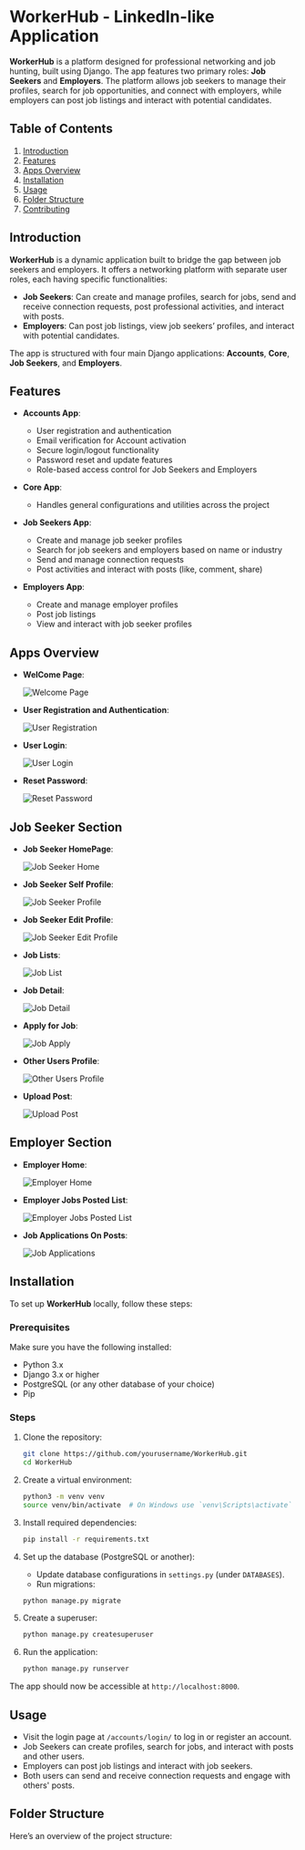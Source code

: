 # WorkerHub - LinkedIn-like Application

**WorkerHub** is a platform designed for professional networking and job hunting, built using Django. The app features two primary roles: **Job Seekers** and **Employers**. The platform allows job seekers to manage their profiles, search for job opportunities, and connect with employers, while employers can post job listings and interact with potential candidates.

## Table of Contents

1. [Introduction](#introduction)
2. [Features](#features)
3. [Apps Overview](#apps-overview)
4. [Installation](#installation)
5. [Usage](#usage)
6. [Folder Structure](#folder-structure)
7. [Contributing](#contributing)


## Introduction

**WorkerHub** is a dynamic application built to bridge the gap between job seekers and employers. It offers a networking platform with separate user roles, each having specific functionalities:
- **Job Seekers**: Can create and manage profiles, search for jobs, send and receive connection requests, post professional activities, and interact with posts.
- **Employers**: Can post job listings, view job seekers’ profiles, and interact with potential candidates.

The app is structured with four main Django applications: **Accounts**, **Core**, **Job Seekers**, and **Employers**.

## Features

- **Accounts App**:
  - User registration and authentication
  - Email verification for Account activation
  - Secure login/logout functionality
  - Password reset and update features
  - Role-based access control for Job Seekers and Employers

- **Core App**:
  - Handles general configurations and utilities across the project

- **Job Seekers App**:
  - Create and manage job seeker profiles
  - Search for job seekers and employers based on name or industry
  - Send and manage connection requests
  - Post activities and interact with posts (like, comment, share)

- **Employers App**:
  - Create and manage employer profiles
  - Post job listings
  - View and interact with job seeker profiles

## Apps Overview


- **WelCome Page**:
  
  ![Welcome Page](ApplicationScreens/WelcomePage.png "WelCome Screen")



- **User Registration and Authentication**:
  
  ![User Registration](ApplicationScreens/RegisterPage.png "User Registration Screen")



- **User Login**:
  
  ![User Login](ApplicationScreens/LoginPage.png "User Login Screen")


- **Reset Password**:
  
  ![Reset Password](ApplicationScreens/ResetPassword.png "Reset Password Screen")

## Job Seeker Section 

  - **Job Seeker HomePage**:
    
    ![Job Seeker Home](ApplicationScreens/JobSeekersHomepage.png "JobSeeker Home Screen")


  - **Job Seeker Self Profile**:
    
      ![Job Seeker Profile](ApplicationScreens/JobSeekerSelfProfilePage.png "JobSeeker Profile Screen")


   - **Job Seeker Edit Profile**:
    
      ![Job Seeker Edit Profile](ApplicationScreens/JobSeekerProfileEditPage.png "JobSeeker Edit Profile Screen")


  - **Job Lists**:
    
      ![Job List](ApplicationScreens/JobSeekerJobListPage.png "Job list Screen")



  - **Job Detail**:
    
      ![Job Detail](ApplicationScreens/JobSeekerJobApplyPage.png "Job Details Screen")


  - **Apply for Job**:
    
      ![Job Apply](ApplicationScreens/JobSeekerResumeSubmitPage.png "Job Apply Screen")



  - **Other Users Profile**:
    
      ![Other Users Profile](ApplicationScreens/OtherJobSeekerUserProfilePage.png "Other Users Profile Screen")



  - **Upload Post**:
    
      ![Upload Post](ApplicationScreens/UploadPostPage.png "Upload Posts Screen")




  ## Employer Section 

     
  - **Employer Home**:
    
      ![Employer Home](ApplicationScreens/EmployerHomePage.png "Employer Home Screen")



   - **Employer Jobs Posted List**:
    
      ![Employer Jobs Posted List](ApplicationScreens/EmployerPostedJobListPage.png "Employer Jobs Posted List Screen")



   - **Job Applications On Posts**:
    
      ![Job Applications](ApplicationScreens/JobApplicationViewPage.png "Job Applications Screen")
      

      
    


## Installation

To set up **WorkerHub** locally, follow these steps:

### Prerequisites
Make sure you have the following installed:
- Python 3.x
- Django 3.x or higher
- PostgreSQL (or any other database of your choice)
- Pip

### Steps

1. Clone the repository:

    ```bash
    git clone https://github.com/yourusername/WorkerHub.git
    cd WorkerHub
    ```

2. Create a virtual environment:

    ```bash
    python3 -m venv venv
    source venv/bin/activate  # On Windows use `venv\Scripts\activate`
    ```

3. Install required dependencies:

    ```bash
    pip install -r requirements.txt
    ```

4. Set up the database (PostgreSQL or another):
    - Update database configurations in `settings.py` (under `DATABASES`).
    - Run migrations:

    ```bash
    python manage.py migrate
    ```

5. Create a superuser:

    ```bash
    python manage.py createsuperuser
    ```

6. Run the application:

    ```bash
    python manage.py runserver
    ```

The app should now be accessible at `http://localhost:8000`.

## Usage

- Visit the login page at `/accounts/login/` to log in or register an account.
- Job Seekers can create profiles, search for jobs, and interact with posts and other users.
- Employers can post job listings and interact with job seekers.
- Both users can send and receive connection requests and engage with others' posts.

## Folder Structure

Here’s an overview of the project structure:

